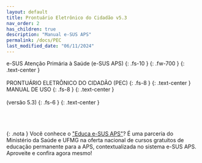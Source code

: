 ```yaml
---
layout: default
title: Prontuário Eletrônico do Cidadão v5.3
nav_order: 2
has_children: true
description: "Manual e-SUS APS"
permalink: /docs/PEC
last_modified_date: "06/11/2024"
---
```


e-SUS Atenção Primária à Saúde (e-SUS APS)
{: .fs-10 }
{: .fw-700 }
{: .text-center }
<br>
<br>
PRONTUÁRIO ELETRÔNICO DO CIDADÃO (PEC)
{: .fs-8 }
{: .text-center }
MANUAL DE USO
{: .fs-8 }
{: .text-center }
<br>
<br>
(versão 5.3)
{: .fs-6 }
{: .text-center }
<br>
<br>
<br>
<br>


{: .nota }
Você conhece o ["Educa e-SUS APS"](https://educaesusaps.medicina.ufmg.br/)? É uma parceria do Ministério da Saúde e UFMG na oferta nacional de cursos gratuitos de educação permanente para a APS, contextualizada no sistema e-SUS APS. Aproveite e confira agora mesmo!